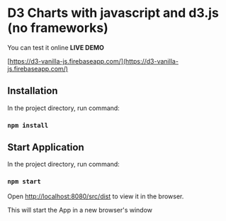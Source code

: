 # D3 Charts with javascript and d3.js (no frameworks)
You can test it online **LIVE DEMO**

[https://d3-vanilla-js.firebaseapp.com/](https://d3-vanilla-js.firebaseapp.com/)

## Installation

In the project directory, run command:

### `npm install`

## Start Application

In the project directory, run command:

### `npm start`

Open [http://localhost:8080/src/dist](http://localhost:8080/src/dist) to view it in the browser.

This will start the App in a new browser's window